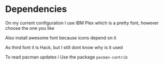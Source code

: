 # Dependencies

On my current configuration I use IBM Plex which is a pretty font, however choose the one you like

Also install awesome font because icons depend on it

As third font it is Hack, but I still dont know why is it used

To read pacman updates i Use the package `pacman-contrib`
